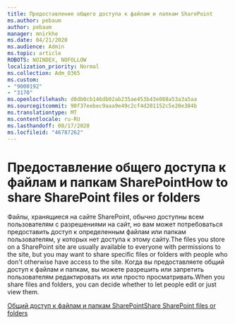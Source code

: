 ```yaml
---
title: Предоставление общего доступа к файлам и папкам SharePoint
ms.author: pebaum
author: pebaum
manager: mnirkhe
ms.date: 04/21/2020
ms.audience: Admin
ms.topic: article
ROBOTS: NOINDEX, NOFOLLOW
localization_priority: Normal
ms.collection: Adm_O365
ms.custom:
- "9000192"
- "3170"
ms.openlocfilehash: d8db0cb146db02ab235ae453b43e088a53a3a5aa
ms.sourcegitcommit: 90f37eebec9aaa9e49c2cf4d201152c5e20e384b
ms.translationtype: MT
ms.contentlocale: ru-RU
ms.lasthandoff: 08/17/2020
ms.locfileid: "46787262"
---
```

# <a name="how-to-share-sharepoint-files-or-folders"></a><span data-ttu-id="2aa0a-102">Предоставление общего доступа к файлам и папкам SharePoint</span><span class="sxs-lookup"><span data-stu-id="2aa0a-102">How to share SharePoint files or folders</span></span>

<span data-ttu-id="2aa0a-103">Файлы, хранящиеся на сайте SharePoint, обычно доступны всем пользователям с разрешениями на сайт, но вам может потребоваться предоставить доступ к определенным файлам или папкам пользователям, у которых нет доступа к этому сайту.</span><span class="sxs-lookup"><span data-stu-id="2aa0a-103">The files you store on a SharePoint site are usually available to everyone with permissions to the site, but you may want to share specific files or folders with people who don't otherwise have access to the site.</span></span> <span data-ttu-id="2aa0a-104">Когда вы предоставляете общий доступ к файлам и папкам, вы можете разрешить или запретить пользователям редактировать их или просто просматривать.</span><span class="sxs-lookup"><span data-stu-id="2aa0a-104">When you share files and folders, you can decide whether to let people edit or just view them.</span></span>

[<span data-ttu-id="2aa0a-105">Общий доступ к файлам и папкам SharePoint</span><span class="sxs-lookup"><span data-stu-id="2aa0a-105">Share SharePoint files or folders</span></span>](https://support.office.com/article/1fe37332-0f9a-4719-970e-d2578da4941c)